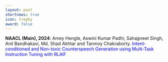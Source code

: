 ```yaml
---
layout: post
shortnews: true
icon: trophy
award: false
---
```



<b>NAACL (Main), 2024</b>: Amey Hengle, Aswini Kumar Padhi, Sahajpreet Singh, Anil Bandhakavi, Md. Shad Akhtar and Tanmoy Chakraborty. <font color="blue">Intent-conditioned and Non-toxic Counterspeech Generation using Multi-Task Instruction Tuning with RLAIF</font>



